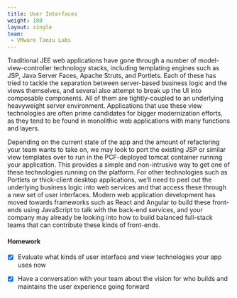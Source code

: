 ```yaml
---
title: User Interfaces
weight: 180
layout: single
team:
 - VMware Tanzu Labs
---
```



Traditional JEE web applications have gone through a number of model-view-controller technology stacks, including templating engines such as JSP, Java Server Faces, Apache Struts, and Portlets. Each of these has tried to tackle the separation between server-based business logic and the views themselves, and several also attempt to break up the UI into composable components. All of them are tightly-coupled to an underlying heavyweight server environment. Applications that use these view technologies are often prime candidates for bigger modernization efforts, as they tend to be found in monolithic web applications with many functions and layers.

Depending on the current state of the app and the amount of refactoring your team wants to take on, we may look to port the existing JSP or similar view templates over to run in the PCF-deployed tomcat container running your application. This provides a simple and non-intrusive way to get one of these technologies running on the platform. For other technologies such as Portlets or thick-client desktop applications, we’ll need to peel out the underlying business logic into web services and that access these through a new set of user interfaces. Modern web application development has moved towards frameworks such as React and Angular to build these front-ends using JavaScript to talk with the back-end services, and your company may already be looking into how to build balanced full-stack teams that can contribute these kinds of front-ends.


#### Homework

- [x] Evaluate what kinds of user interface and view technologies your app uses now

- [x] Have a conversation with your team about the vision for who builds and maintains the user experience going forward

